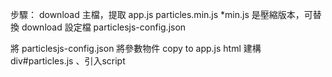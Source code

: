 步驟：
download 主檔，提取 app.js particles.min.js
    *min.js 是壓縮版本，可替換
download 設定檔 particlesjs-config.json

將 particlesjs-config.json 將參數物件 copy to app.js
html 建構 div#particles.js 、引入script